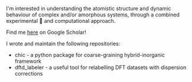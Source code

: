 I'm interested in understanding the atomistic structure and dynamic behaviour of complex and/or amorphous systems, through a combined experimental 🧪 and computational approach.

Find me [here](https://scholar.google.com/citations?hl=en&view_op=list_works&authuser=1&gmla=AP6z3OafqxSYuOEp-yxncu4V2tSRZrcoIhLHuajYBgQ1PF5HkGgaF2WFNX_uHR_ZDcwwLHgoOOBcc1c30yQJ0991nkr9&user=Kc88498AAAAJ) on Google Scholar!

I wrote and maintain the following repositories:

- chic - a python package for coarse-graining hybrid-inorganic framework
- dftd_labeler - a useful tool for relabelling DFT datasets with dispersion corrections
